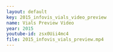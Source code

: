 ```yaml
---
layout: default
key: 2015_infovis_vials_video_preview
name: Vials Preview Video
year: 2015
youtube-id: zsx0Uii4mc4
file: 2015_infovis_vials_preview.mp4
---
```

